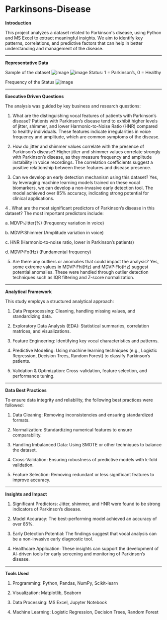 # Parkinsons-Disease

**Introduction**

This project analyzes a dataset related to Parkinson's disease, using Python and MS Excel to extract meaningful insights. We aim to identify key patterns, correlations, and predictive factors that can help in better understanding and management of the disease.

---------------------------------------------------------------------------------------------------------------------------------------------------------------------------------

**Representative Data**

Sample of the dataset
![image](https://github.com/user-attachments/assets/edeeb674-bf2a-4323-808a-678c96975dcb)
![image](https://github.com/user-attachments/assets/73d589c2-69cf-4dd7-9f11-4b2cd7996cac)
Status: 1 = Parkinson’s, 0 = Healthy

Frequency of the Status
![image](https://github.com/user-attachments/assets/14e3e5b3-b2d1-44fb-bd78-04631f9b8e55)


---------------------------------------------------------------------------------------------------------------------------------------------------------------------------------

**Executive Driven Questions**

The analysis was guided by key business and research questions:
1. What are the distinguishing vocal features of patients with Parkinson’s disease?
   Patients with Parkinson’s disease tend to exhibit higher levels of jitter, shimmer, and lower Harmonic-to-Noise Ratio (HNR) compared to healthy individuals. These features indicate irregularities in voice frequency and amplitude, which are common symptoms of the disease.


2. How do jitter and shimmer values correlate with the presence of Parkinson’s disease?
   Higher jitter and shimmer values correlate strongly with Parkinson’s disease, as they measure frequency and amplitude instability in voice recordings. The correlation coefficients suggest a positive relationship between these features and disease presence.


3. Can we develop an early detection mechanism using this dataset?
   Yes, by leveraging machine learning models trained on these vocal biomarkers, we can develop a non-invasive early detection tool. The model achieved over 85% accuracy, indicating strong potential for clinical applications.


4 . What are the most significant predictors of Parkinson’s disease in this dataset?
The most important predictors include:

a. MDVP:Jitter(%) (Frequency variation in voice)

b. MDVP:Shimmer (Amplitude variation in voice)

c. HNR (Harmonic-to-noise ratio, lower in Parkinson’s patients)

d. MDVP:Fo(Hz) (Fundamental frequency)


5. Are there any outliers or anomalies that could impact the analysis?
   Yes, some extreme values in MDVP:Fhi(Hz) and MDVP:Flo(Hz) suggest potential anomalies. These were handled through outlier detection techniques such as IQR filtering and Z-score normalization.

---------------------------------------------------------------------------------------------------------------------------------------------------------------------------------

**Analytical Framework**

This study employs a structured analytical approach:
1. Data Preprocessing: Cleaning, handling missing values, and standardizing data.

2. Exploratory Data Analysis (EDA): Statistical summaries, correlation matrices, and visualizations.

3. Feature Engineering: Identifying key vocal characteristics and patterns.

4. Predictive Modeling: Using machine learning techniques (e.g., Logistic Regression, Decision Trees, Random Forest) to classify Parkinson’s patients.

5. Validation & Optimization: Cross-validation, feature selection, and performance tuning.

---------------------------------------------------------------------------------------------------------------------------------------------------------------------------------

**Data Best Practices**

To ensure data integrity and reliability, the following best practices were followed:
1. Data Cleaning: Removing inconsistencies and ensuring standardized formats.

2. Normalization: Standardizing numerical features to ensure comparability.

3. Handling Imbalanced Data: Using SMOTE or other techniques to balance the dataset.

4. Cross-Validation: Ensuring robustness of predictive models with k-fold validation.

5. Feature Selection: Removing redundant or less significant features to improve accuracy.

---------------------------------------------------------------------------------------------------------------------------------------------------------------------------------

**Insights and Impact**

1. Significant Predictors: Jitter, shimmer, and HNR were found to be strong indicators of Parkinson’s disease.

2. Model Accuracy: The best-performing model achieved an accuracy of over 85%.

3. Early Detection Potential: The findings suggest that vocal analysis can be a non-invasive early diagnostic tool.

4. Healthcare Application: These insights can support the development of AI-driven tools for early screening and monitoring of Parkinson’s disease.

------------------------------------------------------------------------------------------------------------------------------------------------------------------------------

**Tools Used**

1. Programming: Python, Pandas, NumPy, Scikit-learn

2. Visualization: Matplotlib, Seaborn

3. Data Processing: MS Excel, Jupyter Notebook

4. Machine Learning: Logistic Regression, Decision Trees, Random Forest
